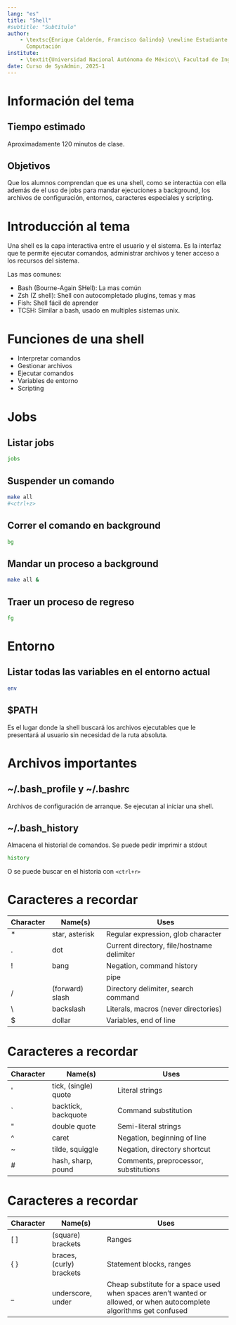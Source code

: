```yaml
---
lang: "es"
title: "Shell"
#subtitle: "Subtítulo"
author:
    - \textsc{Enrique Calderón, Francisco Galindo} \newline Estudiante de Ingeniería en
      Computación
institute:
    - \textit{Universidad Nacional Autónoma de México\\ Facultad de Ingeniería}
date: Curso de SysAdmin, 2025-1
---
```


# Información del tema

## Tiempo estimado

Aproximadamente 120 minutos de clase.

## Objetivos

Que los alumnos comprendan que es una shell, como se interactúa con ella además de el uso de jobs para mandar ejecuciones a background, los archivos de configuración, entornos, caracteres especiales y scripting.

# Introducción al tema

Una shell es la capa interactiva entre el usuario y el sistema. Es la interfaz que te permite ejecutar comandos, administrar archivos y tener acceso a los recursos del sistema.

Las mas comunes:

- Bash (Bourne-Again SHell): La mas común
- Zsh (Z shell): Shell con autocompletado plugins, temas y mas
- Fish: Shell fácil de aprender
- TCSH: Similar a bash, usado en multiples sistemas unix.

# Funciones de una shell

- Interpretar comandos
- Gestionar archivos
- Ejecutar comandos
- Variables de entorno
- Scripting

# Jobs

## Listar jobs

```sh
jobs
```

## Suspender un comando

```sh
make all
#<ctrl+z>
```

## Correr el comando en background

```sh
bg
```

## Mandar un proceso a background

```sh
make all &
```

## Traer un proceso de regreso

```sh
fg
```

# Entorno

## Listar todas las variables en el entorno actual

```sh
env
```

## $PATH

Es el lugar donde la shell buscará los archivos ejecutables que le presentará al usuario sin necesidad de la ruta absoluta.



# Archivos importantes

## ~/.bash_profile y ~/.bashrc

Archivos de configuración de arranque. Se ejecutan al iniciar una shell.

## ~/.bash_history

Almacena el historial de comandos. Se puede pedir imprimir a stdout

```sh
history
```

O se puede buscar en el historia con `<ctrl+r>`

# Caracteres a recordar

| Character | Name(s)           | Uses                                                                 |
|-----------|-------------------|----------------------------------------------------------------------|
| *         | star, asterisk    | Regular expression, glob character                                   |
| .         | dot               | Current directory, file/hostname delimiter                           |
| !         | bang              | Negation, command history                                            |
| |         | pipe              | Command pipes                                                        |
| /         | (forward) slash   | Directory delimiter, search command                                  |
| \         | backslash         | Literals, macros (never directories)                                 |
| $         | dollar            | Variables, end of line                                               |

# Caracteres a recordar

| Character | Name(s)           | Uses                                                                 |
|-----------|-------------------|----------------------------------------------------------------------|
| '         | tick, (single) quote | Literal strings                                                  |
| `         | backtick, backquote | Command substitution                                              |
| "         | double quote      | Semi-literal strings                                                 |
| ^         | caret             | Negation, beginning of line                                          |
| ~         | tilde, squiggle   | Negation, directory shortcut                                         |
| #         | hash, sharp, pound | Comments, preprocessor, substitutions                               |

# Caracteres a recordar

| Character | Name(s)           | Uses                                                                 |
|-----------|-------------------|----------------------------------------------------------------------|
| [ ]       | (square) brackets | Ranges                                                               |
| { }       | braces, (curly) brackets | Statement blocks, ranges                                    |
| _         | underscore, under | Cheap substitute for a space used when spaces aren’t wanted or allowed, or when autocomplete algorithms get confused |

